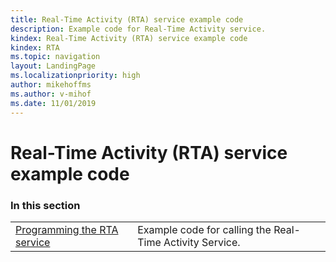 ```yaml
---
title: Real-Time Activity (RTA) service example code
description: Example code for Real-Time Activity service.
kindex: Real-Time Activity (RTA) service example code
kindex: RTA
ms.topic: navigation
layout: LandingPage
ms.localizationpriority: high
author: mikehoffms
ms.author: v-mihof
ms.date: 11/01/2019
---
```


# Real-Time Activity (RTA) service example code


### In this section

|     |     |
| --- | --- |
| [Programming the RTA service](live-programming-rta.md) | Example code for calling the Real-Time Activity Service. |

